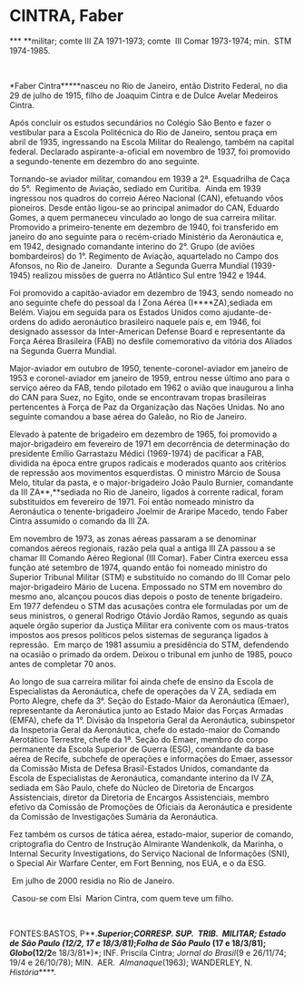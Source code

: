 CINTRA, Faber
=============

**\* **militar; comte III ZA 1971-1973; comte  III Comar 1973-1974;
min.  STM 1974-1985.

 

*Faber Cintra*****nasceu no Rio de Janeiro, en­tão Distrito Federal, no
dia 29 de julho de 1915, filho de Joaquim Cintra e de Dulce Avelar
Medeiros Cintra.

Após concluir os estudos secundários no Colégio São Bento e fazer o
vestibular para a Escola Politécnica do Rio de Janeiro, sentou praça em
abril de 1935, ingressando na Escola Militar do Realengo, também na
capital fede­ral. Declarado aspirante-a-oficial em novem­bro de 1937,
foi promovido a segundo-tenen­te em dezembro do ano seguinte.

Tornando-se aviador militar, comandou em 1939 a 2ª. Esquadrilha de Caça
do 5°.  Re­gimento de Aviação, sediado em Curitiba.  Ainda em 1939
ingressou nos quadros do cor­reio Aéreo Nacional (CAN), efetuando vôos
pioneiros. Desde então ligou-se ao principal animador do CAN, Eduardo
Gomes, a quem permaneceu vinculado ao longo de sua carrei­ra militar. 
Promovido a primeiro-tenente em dezembro de 1940, foi transferido em
janeiro do ano seguinte para o recém-criado Ministé­rio da Aeronáutica
e, em 1942, designado co­mandante interino do 2°. Grupo (de aviões
bombardeiros) do 1°. Regimento de Aviação, aquartelado no Campo dos
Afonsos, no Rio de Janeiro.  Durante a Segunda Guerra Mun­dial
(1939-1945) realizou missões de guerra no Atlântico Sul entre 1942 e
1944.

Foi promovido a capitão-aviador em de­zembro de 1943, sendo nomeado no
ano seguinte chefe do pessoal da I Zona Aérea (I****ZA),sediada em
Belém. Viajou em seguida para os Estados Unidos como ajudante-de-ordens
do adido aeronáutico brasileiro naquele país e, em 1946, foi designado
assessor da Inter-American Defense Board e representante da Força Aérea
Brasileira (FAB) no desfile co­memorativo da vitória dos Aliados na
Segunda Guerra Mundial.

Major-aviador em outubro de 1950, tenen­te-coronel-aviador em janeiro de
1953 e coro­nel-aviador em janeiro de 1959, entrou nesse último ano para
o serviço aéreo da FAB, ten­do pilotado em 1962 o avião que inaugurou a
linha do CAN para Suez, no Egito, onde se en­contravam tropas
brasileiras pertencentes à Força de Paz da Organização das Nações
Uni­das. No ano seguinte comandou a base aérea do Galeão, no Rio de
Janeiro.

Elevado à patente de brigadeiro em dezem­bro de 1965, foi promovido a
major-brigadei­ro em fevereiro de 1971 em decorrência de determinação do
presidente Emílio Garrasta­zu Médici (1969-1974) de pacificar a FAB,
dividida na época entre grupos radicais e mode­rados quanto aos
critérios de repressão aos movimentos esquerdistas. O ministro Márcio de
Sousa Melo, titular da pasta, e o major-bri­gadeiro João Paulo Burnier,
comandante da III ZA**,**sediada no Rio de Janeiro, ligados à corrente
radical, foram substituídos em feve­reiro de 1971. Foi então nomeado
ministro da Aeronáutica o tenente-brigadeiro Joelmir de Araripe Macedo,
tendo Faber Cintra assu­mido o comando da III ZA.

Em novembro de 1973, as zonas aéreas passaram a se denominar comandos
aéreos re­gionais, razão pela qual a antiga III ZA passou a se chamar
III Comando Aéreo Regional (III Comar). Faber Cintra exerceu essa função
até setembro de 1974, quando então foi nomeado ministro do Superior
Tribunal Militar (STM) e substituído no comando do III Comar pelo
major-brigadeiro Mário de Lucena. Empossa­do no STM em novembro do mesmo
ano, al­cançou poucos dias depois o posto de tenente ­brigadeiro.  Em
1977 defendeu o STM das acu­sações contra ele formuladas por um de seus
ministros, o general Rodrigo Otávio Jordão Ramos, segundo as quais
aquele órgão supe­rior da Justiça Militar era conivente com os
maus-tratos impostos aos presos políticos pe­los sistemas de segurança
ligados à repressão.  Em março de 1981 assumiu a presidência do STM,
defendendo na ocasião o primado da or­dem. Deixou o tribunal em junho de
1985, pouco antes de completar 70 anos.

Ao longo de sua carreira militar foi ainda chefe de ensino da Escola de
Especialistas da Aeronáutica, chefe de operações da V ZA, se­diada em
Porto Alegre, chefe da 3°. Seção do Estado-Maior da Aeronáutica (Emaer),
repre­sentante da Aeronáutica junto ao Estado ­Maior das Forças Armadas
(EMFA), chefe da 1°. Divisão da Inspetoria Geral da Aeronáuti­ca,
subinspetor da Inspetoria Geral da Aero­náutica, chefe do estado-maior
do Comando Aerotático Terrestre, chefe da 1ª. Seção do Emaer, membro do
corpo permanente da Es­cola Superior de Guerra (ESG), comandante da base
aérea de Recife, subchefe de opera­ções e informações do Emaer, assessor
da Co­missão Mista de Defesa Brasil-Estados Uni­dos, comandante da
Escola de Especialistas de Aeronáutica, comandante interino da IV ZA,
sediada em São Paulo, chefe do Núcleo de Di­retoria de Encargos
Assistenciais, diretor da Diretoria de Encargos Assistenciais, membro
efetivo da Comissão de Promoções de Oficiais da Aeronáutica e presidente
da Comissão de Investigações Sumária da Aeronáutica.

Fez também os cursos de tática aérea, es­tado-maior, superior de
comando, criptogra­fia do Centro de Instrução Almirante Wanden­kolk, da
Marinha, o Internal Security Investi­gations, do Serviço Nacional de
Informações (SNI), o Special Air Warfare Center, em Fort Benning, nos
EUA, e o da ESG.

 Em julho de 2000 residia no Rio de Janeiro.

 Casou-se com Elsi  Marion Cintra, com quem teve um filho.

 

FONTES:BASTOS, P**.***Superior*;*CORRESP. *SUP.  TRIB.  MILITAR; *Estado
de São Paulo* (12/2, 17 e 18/3/81*)*;*Folha de São Paulo* (17 e
18/3/81); *Globo*(12/2**e 18/3/81*)*; INF. Priscila Cintra; *Jornal* *do
Brasil*(9 e 26/11/74; 19/4 e 26/10/78); MIN.  AER.  *Almanaque*(1963);
WANDER­LEY, N. *História*****.

 
